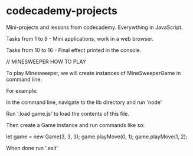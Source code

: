 # codecademy-projects

Mini-projects and lessons from codecademy. Everywthing in JavaScript.


Tasks from 1 to 9 - Mini applications, work in a web browser.

Tasks from 10 to 16 - Final effect printed in the console.


// MINESWEEPER HOW TO PLAY

To play Minesweeper, we will create instances of MineSweeperGame in command line.

For example:

In the command line, navigate to the lib directory and run 'node'

Run '.load game.js' to load the contents of this file.

Then create a Game instance and run commands like so:

let game = new Game(3, 3, 3);
game.playMove(0, 1);
game.playMove(1, 2);


When done run '.exit'
